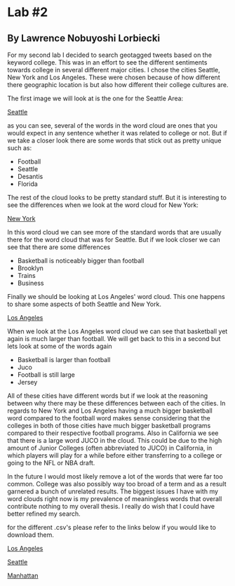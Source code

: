 # Lab #2
## By Lawrence Nobuyoshi Lorbiecki

For my second lab I decided to search geotagged tweets based on the keyword college.
This was in an effort to see the different sentiments towards college in several different
major cities. I chose the cities Seattle, New York and Los Angeles. These were chosen because
of how different there geographic location is but also how different their college cultures are.

The first image we will look at is the one for the Seattle Area:

[Seattle](https://github.com/NobuLNL/GEOGLAB2REPO/blob/ec3c5b1abf8e89b07983c7772d3a323c68a85824/img/UDistrictWordArt.png)

as you can see, several of the words in the word cloud are ones that you would expect in any sentence
whether it was related to college or not. But if we take a closer look there are some words that 
stick out as pretty unique such as:
- Football
- Seattle
- Desantis
- Florida

The rest of the cloud looks to be pretty standard stuff. But it is interesting to see the differences
when we look at the word cloud for New York:

[New York](https://github.com/NobuLNL/GEOGLAB2REPO/blob/ec3c5b1abf8e89b07983c7772d3a323c68a85824/img/ManhattanWordArt.png)

In this word cloud we can see more of the standard words that are usually there for the word cloud
that was for Seattle. But if we look closer we can see that there are some differences
- Basketball is noticeably bigger than football
- Brooklyn
- Trains
- Business

Finally we should be looking at Los Angeles' word cloud. This one happens to share some aspects
of both Seattle and New York. 

[Los Angeles](https://github.com/NobuLNL/GEOGLAB2REPO/blob/ec3c5b1abf8e89b07983c7772d3a323c68a85824/img/LosAngelesWordArt.png)

When we look at the Los Angeles word cloud we can see that basketball yet again is much larger
than football. We will get back to this in a second but lets look at some of the words again
- Basketball is larger than football
- Juco
- Football is still large
- Jersey

All of these cities have different words but if we look at the reasoning between why there may
be these differences between each of the cities. In regards to New York and Los Angeles
having a much bigger basketball word compared to the football word makes sense considering
that the colleges in both of those cities have much bigger basketball programs compared to
their respective football programs. Also in California we see that there is a large word JUCO
in the cloud. This could be due to the high amount of Junior Colleges (often abbreviated to JUCO)
in California, in which players will play for a while before either transferring to a college
or going to the NFL or NBA draft.

In the future I would most likely remove a lot of the words that were far too common. College
was also possibly way too broad of a term and as a result garnered a bunch of unrelated results.
The biggest issues I have with my word clouds right now is my prevalence of meaningless words
that overall contribute nothing to my overall thesis. I really do wish that I could have
better refined my search.

for the different .csv's please refer to the links below if you would like to download them. 

[Los Angeles](https://github.com/NobuLNL/GEOGLAB2REPO/blob/9a0c7d6256ae9ebc581d73fdc508e17e8d74ed4b/assets/collegesearchLOSANGELES.csv)

[Seattle](https://github.com/NobuLNL/GEOGLAB2REPO/blob/9a0c7d6256ae9ebc581d73fdc508e17e8d74ed4b/assets/collegesearchUDISTRICT.csv)

[Manhattan](https://github.com/NobuLNL/GEOGLAB2REPO/blob/9a0c7d6256ae9ebc581d73fdc508e17e8d74ed4b/assets/collegesearchMANHATTAN.csv)
